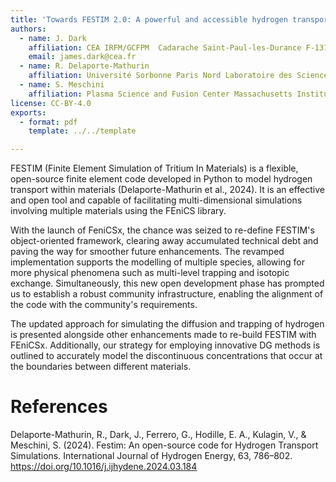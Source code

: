 ```yaml
---
title: 'Towards FESTIM 2.0: A powerful and accessible hydrogen transport code built on FEniCSx'
authors:
  - name: J. Dark
    affiliation: CEA IRFM/GCFPM  Cadarache Saint-Paul-les-Durance F-13108 France
    email: james.dark@cea.fr
  - name: R. Delaporte-Mathurin
    affiliation: Université Sorbonne Paris Nord Laboratoire des Sciences des Procédés et des Matériaux LSPM CNRS UPR 3407 Villetaneuse F-93430 France
  - name: S. Meschini
    affiliation: Plasma Science and Fusion Center Massachusetts Institute of Technology Cambridge MA 02139 USA
license: CC-BY-4.0
exports:
  - format: pdf
    template: ../../template

---
```


FESTIM (Finite Element Simulation of Tritium In Materials) is a flexible, open-source finite element code developed in Python to model hydrogen transport within materials (Delaporte-Mathurin et al., 2024). It is an effective and open tool and capable of facilitating multi-dimensional simulations involving multiple materials using the FEniCS library.

With the launch of FeniCSx, the chance was seized to re-define FESTIM's object-oriented framework, clearing away accumulated technical debt and paving the way for smoother future enhancements. The revamped implementation supports the modelling of multiple species, allowing for more physical phenomena such as multi-level trapping and isotopic exchange. Simultaneously, this new open development phase has prompted us to establish a robust community infrastructure, enabling the alignment of the code with the community's requirements.

The updated approach for simulating the diffusion and trapping of hydrogen is presented alongside other enhancements made to re-build FESTIM with FEniCSx. Additionally, our strategy for employing innovative DG methods is outlined to accurately model the discontinuous concentrations that occur at the boundaries between different materials.


# References
Delaporte-Mathurin, R., Dark, J., Ferrero, G., Hodille, E. A., Kulagin, V., & Meschini, S. (2024). Festim: An open-source code for Hydrogen Transport Simulations. International Journal of Hydrogen Energy, 63, 786–802. https://doi.org/10.1016/j.ijhydene.2024.03.184
